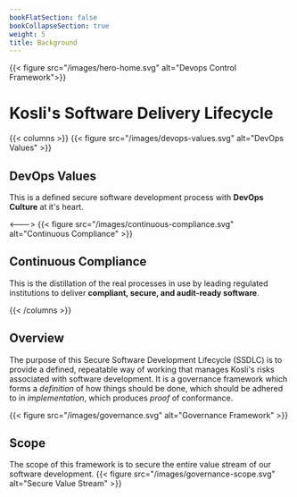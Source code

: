 ```yaml
---
bookFlatSection: false
bookCollapseSection: true
weight: 5
title: Background
---
```

{{< figure src="/images/hero-home.svg" alt="Devops Control Framework">}}
# Kosli's Software Delivery Lifecycle

{{< columns >}}
{{< figure src="/images/devops-values.svg" alt="DevOps Values" >}}
## DevOps Values

This is a defined secure software development process
with **DevOps Culture** at it's heart.

<--->
{{< figure src="/images/continuous-compliance.svg" alt="Continuous Compliance" >}}
## Continuous Compliance

This is the distillation of the real processes in use by leading regulated
institutions to deliver **compliant, secure, and audit-ready software**.

{{< /columns >}}



## Overview

The purpose of this Secure Software Development Lifecycle (SSDLC) is to provide a
defined, repeatable way of working that manages Kosli's risks associated with
software development.  It is a governance framework which forms a _definition_
of how things should be done, which should be adhered to in _implementation_,
which produces _proof_ of conformance.

{{< figure src="/images/governance.svg" alt="Governance Framework" >}}

## Scope

The scope of this framework is to secure the entire value stream of our software
development.
{{< figure src="/images/governance-scope.svg" alt="Secure Value Stream" >}}



